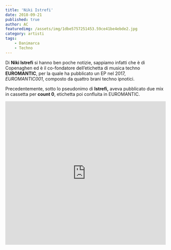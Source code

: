 ```yaml
---
title: 'Niki Istrefi'
date: 2018-09-21
published: true
author: AC
featuredimg: /assets/img/1dbe5757251453.59ce41be4ebde2.jpg
category: artisti
tags:
    - Danimarca
    - Techno
---
```

Di **Niki Istrefi** si hanno ben poche notizie, sappiamo infatti che è di Copenaghen ed è il co-fondatore dell’etichetta di musica techno **EUROMANTIC**, per la quale ha pubblicato un EP nel 2017, *EUROMANTIC001*, composto da quattro brani techno ipnotici.

Precedentemente, sotto lo pseudonimo di **Istrefi,** aveva pubblicato due mix in cassetta per **count 0**, etichetta poi confluita in EUROMANTIC.  
<iframe allow="autoplay" frameborder="no" height="450" scrolling="no" src="http://w.soundcloud.com/player/?url=http%3A//api.soundcloud.com/playlists/648352491%3Fsecret_token%3Ds-beoX9&color=%23383838&auto_play=false&hide_related=false&show_comments=true&show_user=true&show_reposts=false&show_teaser=true&visual=true" width="100%"></iframe>
